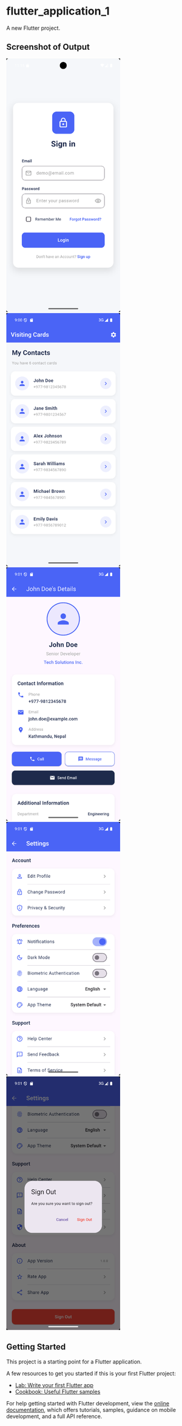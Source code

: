 # flutter_application_1

A new Flutter project.
## Screenshot of Output
<spam><img src="loginPage.png" alt="Login Page" width="300"/> 
<img src="visitingCard.png" alt="Visiting Card" width="300"/>
<img src="cardList_Detail.png" alt="Card List" width="300"/> <img src="setting_with_toggle.png" alt="Setting with Toggle" width="300"/>
<img src="signout.png" alt="Signout Page" width="300"/></spam>

## Getting Started

This project is a starting point for a Flutter application.

A few resources to get you started if this is your first Flutter project:

- [Lab: Write your first Flutter app](https://docs.flutter.dev/get-started/codelab)
- [Cookbook: Useful Flutter samples](https://docs.flutter.dev/cookbook)

For help getting started with Flutter development, view the
[online documentation](https://docs.flutter.dev/), which offers tutorials,
samples, guidance on mobile development, and a full API reference.
